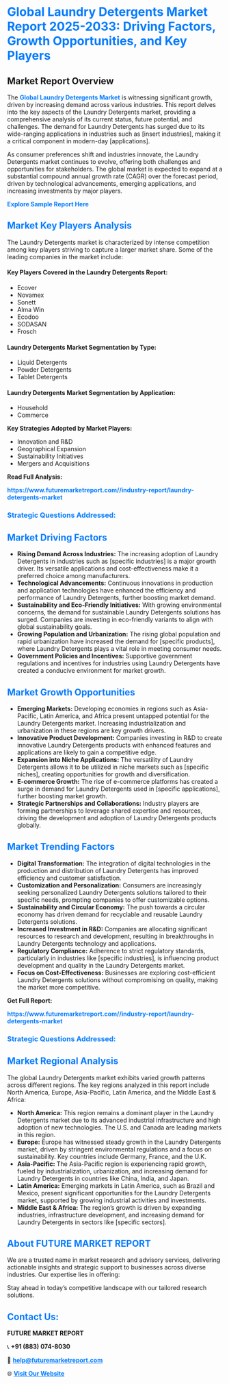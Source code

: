 <h1 style="color: #007BFF;">Global Laundry Detergents Market Report 2025-2033: Driving Factors, Growth Opportunities, and Key Players</h1>

<section id="overview">
<h2>Market Report Overview</h2>
<p>The <a href="https://www.futuremarketreport.com//industry-report/laundry-detergents-market" style="color: #007BFF; text-decoration: none;"><strong>Global Laundry Detergents Market</strong></a> is witnessing significant growth, driven by increasing demand across various industries. This report delves into the key aspects of the Laundry Detergents market, providing a comprehensive analysis of its current status, future potential, and challenges. The demand for Laundry Detergents has surged due to its wide-ranging applications in industries such as [insert industries], making it a critical component in modern-day [applications].</p>
<p>As consumer preferences shift and industries innovate, the Laundry Detergents market continues to evolve, offering both challenges and opportunities for stakeholders. The global market is expected to expand at a substantial compound annual growth rate (CAGR) over the forecast period, driven by technological advancements, emerging applications, and increasing investments by major players.</p>
</section>

<section id="overview">
<p><a href="https://www.futuremarketreport.com//request-sample/reportId=83426" style="color: #007BFF; text-decoration: none;"><strong>Explore Sample Report Here</strong></a></p>
</section>

<section id="key-players">
<h2 style="color: #007BFF;">Market Key Players Analysis</h2>
<p>The Laundry Detergents market is characterized by intense competition among key players striving to capture a larger market share. Some of the leading companies in the market include:</p>
<h4>Key Players Covered in the Laundry Detergents Report:</h4>
<ul><li>Ecover</li><li>Novamex</li><li>Sonett</li><li>Alma Win</li><li>Ecodoo</li><li>SODASAN</li><li>Frosch</li></ul>
<h4>Laundry Detergents Market Segmentation by Type:</h4>
<ul><li>Liquid Detergents</li><li>Powder Detergents</li><li>Tablet Detergents</li></ul>

<h4>Laundry Detergents Market Segmentation by Application:</h4>
<ul><li>Household</li><li>Commerce</li></ul>
<p><strong>Key Strategies Adopted by Market Players:</strong></p>
<ul>
<li>Innovation and R&D</li>
<li>Geographical Expansion</li>
<li>Sustainability Initiatives</li>
<li>Mergers and Acquisitions</li>
</ul>
</section>

<section>
<p><strong>Read Full Analysis: </strong></p><a href="https://www.futuremarketreport.com//industry-report/laundry-detergents-market" style="color: #007BFF; text-decoration: none;"><strong>https://www.futuremarketreport.com//industry-report/laundry-detergents-market</strong></a>
<h3 style="color: #007BFF;">Strategic Questions Addressed:</h3>
</section>

<section id="driving-factors">
<h2 style="color: #007BFF;">Market Driving Factors</h2>
<ul>
<li><strong>Rising Demand Across Industries:</strong> The increasing adoption of Laundry Detergents in industries such as [specific industries] is a major growth driver. Its versatile applications and cost-effectiveness make it a preferred choice among manufacturers.</li>
<li><strong>Technological Advancements:</strong> Continuous innovations in production and application technologies have enhanced the efficiency and performance of Laundry Detergents, further boosting market demand.</li>
<li><strong>Sustainability and Eco-Friendly Initiatives:</strong> With growing environmental concerns, the demand for sustainable Laundry Detergents solutions has surged. Companies are investing in eco-friendly variants to align with global sustainability goals.</li>
<li><strong>Growing Population and Urbanization:</strong> The rising global population and rapid urbanization have increased the demand for [specific products], where Laundry Detergents plays a vital role in meeting consumer needs.</li>
<li><strong>Government Policies and Incentives:</strong> Supportive government regulations and incentives for industries using Laundry Detergents have created a conducive environment for market growth.</li>
</ul>
</section>

<section id="growth-opportunities">
<h2 style="color: #007BFF;">Market Growth Opportunities</h2>
<ul>
<li><strong>Emerging Markets:</strong> Developing economies in regions such as Asia-Pacific, Latin America, and Africa present untapped potential for the Laundry Detergents market. Increasing industrialization and urbanization in these regions are key growth drivers.</li>
<li><strong>Innovative Product Development:</strong> Companies investing in R&D to create innovative Laundry Detergents products with enhanced features and applications are likely to gain a competitive edge.</li>
<li><strong>Expansion into Niche Applications:</strong> The versatility of Laundry Detergents allows it to be utilized in niche markets such as [specific niches], creating opportunities for growth and diversification.</li>
<li><strong>E-commerce Growth:</strong> The rise of e-commerce platforms has created a surge in demand for Laundry Detergents used in [specific applications], further boosting market growth.</li>
<li><strong>Strategic Partnerships and Collaborations:</strong> Industry players are forming partnerships to leverage shared expertise and resources, driving the development and adoption of Laundry Detergents products globally.</li>
</ul>
</section>

<section id="trending-factors">
<h2 style="color: #007BFF;">Market Trending Factors</h2>
<ul>
<li><strong>Digital Transformation:</strong> The integration of digital technologies in the production and distribution of Laundry Detergents has improved efficiency and customer satisfaction.</li>
<li><strong>Customization and Personalization:</strong> Consumers are increasingly seeking personalized Laundry Detergents solutions tailored to their specific needs, prompting companies to offer customizable options.</li>
<li><strong>Sustainability and Circular Economy:</strong> The push towards a circular economy has driven demand for recyclable and reusable Laundry Detergents solutions.</li>
<li><strong>Increased Investment in R&D:</strong> Companies are allocating significant resources to research and development, resulting in breakthroughs in Laundry Detergents technology and applications.</li>
<li><strong>Regulatory Compliance:</strong> Adherence to strict regulatory standards, particularly in industries like [specific industries], is influencing product development and quality in the Laundry Detergents market.</li>
<li><strong>Focus on Cost-Effectiveness:</strong> Businesses are exploring cost-efficient Laundry Detergents solutions without compromising on quality, making the market more competitive.</li>
</ul>
</section>

<section>
<p><strong>Get Full Report: </strong></p><a href="https://www.futuremarketreport.com//industry-report/laundry-detergents-market" style="color: #007BFF; text-decoration: none;"><strong>https://www.futuremarketreport.com//industry-report/laundry-detergents-market</strong></a>
<h3 style="color: #007BFF;">Strategic Questions Addressed:</h3>
</section>


<section id="regional-analysis">
<h2 style="color: #007BFF;">Market Regional Analysis</h2>
<p>The global Laundry Detergents market exhibits varied growth patterns across different regions. The key regions analyzed in this report include North America, Europe, Asia-Pacific, Latin America, and the Middle East & Africa:</p>
<ul>
<li><strong>North America:</strong> This region remains a dominant player in the Laundry Detergents market due to its advanced industrial infrastructure and high adoption of new technologies. The U.S. and Canada are leading markets in this region.</li>
<li><strong>Europe:</strong> Europe has witnessed steady growth in the Laundry Detergents market, driven by stringent environmental regulations and a focus on sustainability. Key countries include Germany, France, and the U.K.</li>
<li><strong>Asia-Pacific:</strong> The Asia-Pacific region is experiencing rapid growth, fueled by industrialization, urbanization, and increasing demand for Laundry Detergents in countries like China, India, and Japan.</li>
<li><strong>Latin America:</strong> Emerging markets in Latin America, such as Brazil and Mexico, present significant opportunities for the Laundry Detergents market, supported by growing industrial activities and investments.</li>
<li><strong>Middle East & Africa:</strong> The region’s growth is driven by expanding industries, infrastructure development, and increasing demand for Laundry Detergents in sectors like [specific sectors].</li>
</ul>
</section>

<footer>
<h2 style="color: #007BFF;">About FUTURE MARKET REPORT</h2>
<p>We are a trusted name in market research and advisory services, delivering actionable insights and strategic support to businesses across diverse industries. Our expertise lies in offering:</p>

<p>Stay ahead in today’s competitive landscape with our tailored research solutions.</p>

<h2 style="color: #007BFF;">Contact Us:</h2>
<p><strong>FUTURE MARKET REPORT</strong></p>
<p>📞 <strong>+91 (883) 074-8030</strong></p>
<p>📧 <strong><a href="mailto:help@futuremarketreport.com" style="color: #007BFF;">help@futuremarketreport.com</a></strong></p>
<p>🌐 <strong><a href="https://www.futuremarketreport.com/" style="color: #007BFF;">Visit Our Website</a></strong></p>
</footer>